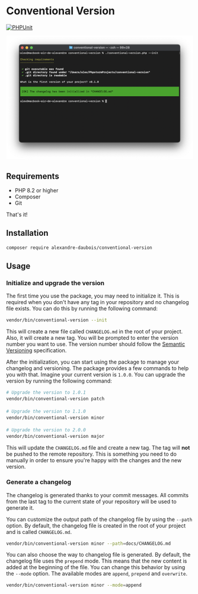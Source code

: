 Conventional Version
====================

[![PHPUnit](https://github.com/alexandre-daubois/conventional-version/actions/workflows/php.yaml/badge.svg)](https://github.com/alexandre-daubois/conventional-version/actions/workflows/php.yaml)

![Conventional version screenshot](asset/conv-vers.png)

## Requirements

- PHP 8.2 or higher
- Composer
- Git

That's it!

## Installation

```bash
composer require alexandre-daubois/conventional-version
```

## Usage

### Initialize and upgrade the version

The first time you use the package, you may need to initialize it. This is
required when you don't have any tag in your repository and no changelog file
exists. You can do this by running the following command:

```bash
vendor/bin/conventional-version --init
```

This will create a new file called `CHANGELOG.md` in the root of your project.
Also, it will create a new tag. You will be prompted to enter the version number
you want to use. The version number should follow the [Semantic Versioning](https://semver.org/)
specification.

After the initialization, you can start using the package to manage your
changelog and versioning. The package provides a few commands to help you with
that. Imagine your current version is `1.0.0`. You can upgrade the version by
running the following command:

```bash
# Upgrade the version to 1.0.1
vendor/bin/conventional-version patch

# Upgrade the version to 1.1.0
vendor/bin/conventional-version minor

# Upgrade the version to 2.0.0
vendor/bin/conventional-version major
```

This will update the `CHANGELOG.md` file and create a new tag. The tag will **not**
be  pushed to the remote repository. This is something you need to do manually in order
to ensure you're happy with the changes and the new version.

### Generate a changelog

The changelog is generated thanks to your commit messages. All commits from
the last tag to the current state of your repository will be used to generate
it.

You can customize the output path of the changelog file by using the `--path`
option. By default, the changelog file is created in the root of your project
and is called `CHANGELOG.md`.

```bash
vendor/bin/conventional-version minor --path=docs/CHANGELOG.md
```

You can also choose the way to changelog file is generated. By default, the
changelog file uses the `prepend` mode. This means that the new content is
added at the beginning of the file. You can change this behavior by using the
`--mode` option. The available modes are `append`, `prepend` and `overwrite`.

```bash
vendor/bin/conventional-version minor --mode=append
```
